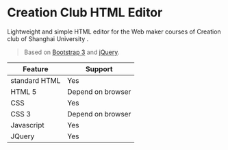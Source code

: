 # Creation Club HTML Editor
Lightweight and simple HTML editor for the Web maker courses of Creation club of Shanghai University .

>Based on [Bootstrap 3](http://getbootstrap.com/) and [jQuery](http://jquery.com/).

|Feature      |Support          |
|-------------|-----------------|
|standard HTML|Yes              |
|HTML 5       |Depend on browser|
|CSS          |Yes              |
|CSS 3        |Depend on browser|
|Javascript   |Yes              |
|JQuery       |Yes              |
